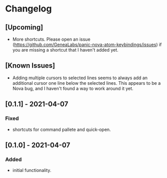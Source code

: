 # Changelog
## [Upcoming]
- More shortcuts. Please open an issue
  (https://github.com/GeneaLabs/panic-nova-atom-keybindings/issues) if you are
  missing a shortcut that I haven't added yet.

## [Known Issues]
- Adding multiple cursors to selected lines seems to always add an additional
  cursor one line below the selected lines. This appears to be a Nova bug, and I
  haven't found a way to work around it yet.

## [0.1.1] - 2021-04-07
### Fixed
- shortcuts for command pallete and quick-open.

## [0.1.0] - 2021-04-07
### Added
- initial functionality.
